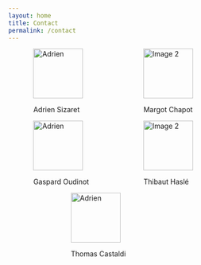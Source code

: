 ```yaml
---
layout: home
title: Contact
permalink: /contact
---
```


<style>
    .square-image {
        width: 100px;
        height: 100px;
    }

    .centered-content {
        display: flex;
        justify-content: center;
        align-items: center;
    }
</style>


<div class="centered-content">
    <div style="width: 80%;">
        <div style="display: flex; justify-content: space-between;">
            <div style="width: 45%;">
                <img src="{{ site.baseurl }}/assets/img/Adrien.jpeg" alt="Adrien" class="square-image">
                <p>Adrien Sizaret</p>
            </div>
            <div style="width: 45%;">
                <img src="{{ site.baseurl }}/assets/plots/image2.png" alt="Image 2" class="square-image">
                <p>Margot Chapot</p>
            </div>
        </div>
    </div>
</div>

<div class="centered-content">
    <div style="width: 80%;">
        <div style="display: flex; justify-content: space-between;">
            <div style="width: 45%;">
                <img src="{{ site.baseurl }}/assets/img/Adrien.jpeg" alt="Adrien" class="square-image">
                <p>Gaspard Oudinot</p>
            </div>
            <div style="width: 45%;">
                <img src="{{ site.baseurl }}/assets/plots/image2.png" alt="Image 2" class="square-image">
                <p>Thibaut Haslé</p>
            </div>
        </div>
    </div>
</div>

<div class="centered-content">
    <div style="width: 50%;">
        <img src="{{ site.baseurl }}/assets/img/Adrien.jpeg" alt="Adrien" class="square-image">
        <p>Thomas Castaldi</p>
    </div>
</div>